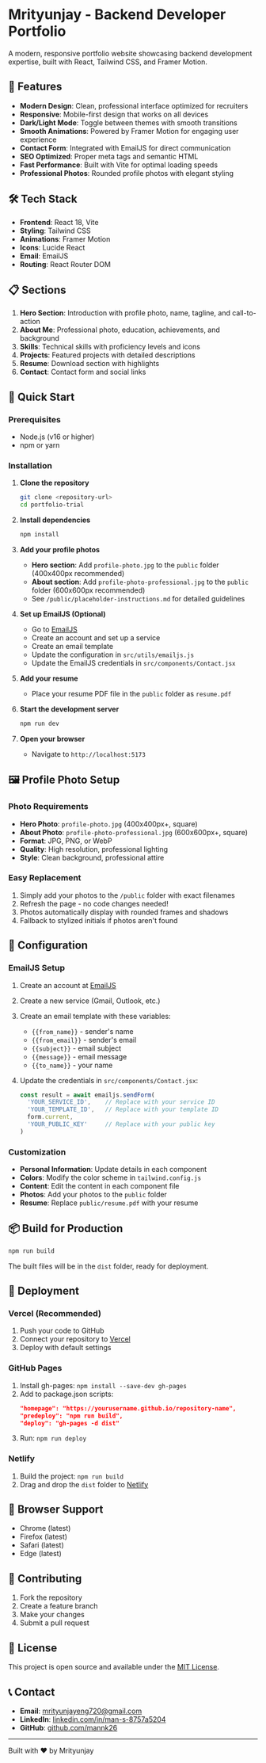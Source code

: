 # Mrityunjay - Backend Developer Portfolio

A modern, responsive portfolio website showcasing backend development expertise, built with React, Tailwind CSS, and Framer Motion.

## 🚀 Features

- **Modern Design**: Clean, professional interface optimized for recruiters
- **Responsive**: Mobile-first design that works on all devices
- **Dark/Light Mode**: Toggle between themes with smooth transitions
- **Smooth Animations**: Powered by Framer Motion for engaging user experience
- **Contact Form**: Integrated with EmailJS for direct communication
- **SEO Optimized**: Proper meta tags and semantic HTML
- **Fast Performance**: Built with Vite for optimal loading speeds
- **Professional Photos**: Rounded profile photos with elegant styling

## 🛠️ Tech Stack

- **Frontend**: React 18, Vite
- **Styling**: Tailwind CSS
- **Animations**: Framer Motion
- **Icons**: Lucide React
- **Email**: EmailJS
- **Routing**: React Router DOM

## 📋 Sections

1. **Hero Section**: Introduction with profile photo, name, tagline, and call-to-action
2. **About Me**: Professional photo, education, achievements, and background
3. **Skills**: Technical skills with proficiency levels and icons
4. **Projects**: Featured projects with detailed descriptions
5. **Resume**: Download section with highlights
6. **Contact**: Contact form and social links

## 🚀 Quick Start

### Prerequisites

- Node.js (v16 or higher)
- npm or yarn

### Installation

1. **Clone the repository**
   ```bash
   git clone <repository-url>
   cd portfolio-trial
   ```

2. **Install dependencies**
   ```bash
   npm install
   ```

3. **Add your profile photos**
   - **Hero section**: Add `profile-photo.jpg` to the `public` folder (400x400px recommended)
   - **About section**: Add `profile-photo-professional.jpg` to the `public` folder (600x600px recommended)
   - See `/public/placeholder-instructions.md` for detailed guidelines

4. **Set up EmailJS (Optional)**
   - Go to [EmailJS](https://www.emailjs.com/)
   - Create an account and set up a service
   - Create an email template
   - Update the configuration in `src/utils/emailjs.js`
   - Update the EmailJS credentials in `src/components/Contact.jsx`

5. **Add your resume**
   - Place your resume PDF file in the `public` folder as `resume.pdf`

6. **Start the development server**
   ```bash
   npm run dev
   ```

7. **Open your browser**
   - Navigate to `http://localhost:5173`

## 🖼️ Profile Photo Setup

### Photo Requirements
- **Hero Photo**: `profile-photo.jpg` (400x400px+, square)
- **About Photo**: `profile-photo-professional.jpg` (600x600px+, square)
- **Format**: JPG, PNG, or WebP
- **Quality**: High resolution, professional lighting
- **Style**: Clean background, professional attire

### Easy Replacement
1. Simply add your photos to the `/public` folder with exact filenames
2. Refresh the page - no code changes needed!
3. Photos automatically display with rounded frames and shadows
4. Fallback to stylized initials if photos aren't found

## 🔧 Configuration

### EmailJS Setup

1. Create an account at [EmailJS](https://www.emailjs.com/)
2. Create a new service (Gmail, Outlook, etc.)
3. Create an email template with these variables:
   - `{{from_name}}` - sender's name
   - `{{from_email}}` - sender's email
   - `{{subject}}` - email subject
   - `{{message}}` - email message
   - `{{to_name}}` - your name

4. Update the credentials in `src/components/Contact.jsx`:
   ```javascript
   const result = await emailjs.sendForm(
     'YOUR_SERVICE_ID',    // Replace with your service ID
     'YOUR_TEMPLATE_ID',   // Replace with your template ID
     form.current,
     'YOUR_PUBLIC_KEY'     // Replace with your public key
   )
   ```

### Customization

- **Personal Information**: Update details in each component
- **Colors**: Modify the color scheme in `tailwind.config.js`
- **Content**: Edit the content in each component file
- **Photos**: Add your photos to the `public` folder
- **Resume**: Replace `public/resume.pdf` with your resume

## 📦 Build for Production

```bash
npm run build
```

The built files will be in the `dist` folder, ready for deployment.

## 🚀 Deployment

### Vercel (Recommended)

1. Push your code to GitHub
2. Connect your repository to [Vercel](https://vercel.com/)
3. Deploy with default settings

### GitHub Pages

1. Install gh-pages: `npm install --save-dev gh-pages`
2. Add to package.json scripts:
   ```json
   "homepage": "https://yourusername.github.io/repository-name",
   "predeploy": "npm run build",
   "deploy": "gh-pages -d dist"
   ```
3. Run: `npm run deploy`

### Netlify

1. Build the project: `npm run build`
2. Drag and drop the `dist` folder to [Netlify](https://netlify.com/)

## 📱 Browser Support

- Chrome (latest)
- Firefox (latest)
- Safari (latest)
- Edge (latest)

## 🤝 Contributing

1. Fork the repository
2. Create a feature branch
3. Make your changes
4. Submit a pull request

## 📄 License

This project is open source and available under the [MIT License](LICENSE).

## 📞 Contact

- **Email**: mrityunjayeng720@gmail.com
- **LinkedIn**: [linkedin.com/in/man-s-8757a5204](https://linkedin.com/in/man-s-8757a5204)
- **GitHub**: [github.com/mannk26](https://github.com/mannk26)

---

Built with ❤️ by Mrityunjay

